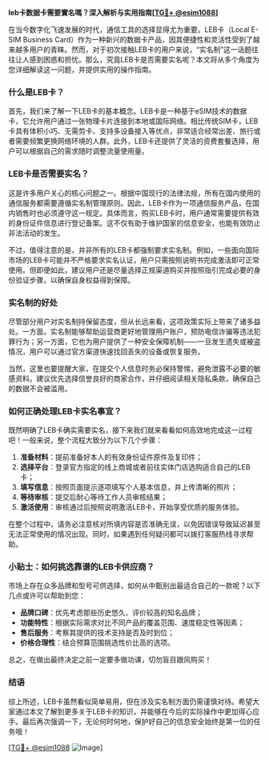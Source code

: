**leb卡数据卡需要實名嗎？深入解析与实用指南[[TG💪+ @esim1088](https://t.me/s/esim1088)]**

在当今数字化飞速发展的时代，通信工具的选择显得尤为重要。LEB卡（Local E-SIM Business Card）作为一种新兴的数据卡产品，因其便捷性和灵活性受到了越来越多用户的青睐。然而，对于初次接触LEB卡的用户来说，“实名制”这一话题往往让人感到困惑和担忧。那么，究竟LEB卡是否需要实名呢？本文将从多个角度为您详细解读这一问题，并提供实用的操作指南。

### 什么是LEB卡？

首先，我们来了解一下LEB卡的基本概念。LEB卡是一种基于eSIM技术的数据卡，它允许用户通过一张物理卡片连接到本地或国际网络。相比传统SIM卡，LEB卡具有体积小巧、无需剪卡、支持多设备接入等优点，非常适合经常出差、旅行或者需要频繁更换网络环境的人群。此外，LEB卡还提供了灵活的资费套餐选择，用户可以根据自己的需求随时调整流量使用量。

### LEB卡是否需要实名？

这是许多用户关心的核心问题之一。根据中国现行的法律法规，所有在国内使用的通信服务都需要遵循实名制管理原则。因此，LEB卡作为一项通信服务产品，在国内销售时也必须遵守这一规定。具体而言，购买LEB卡时，用户通常需要提供有效的身份证件信息进行登记备案。这不仅有助于维护国家的信息安全，也能有效防止非法活动的发生。

不过，值得注意的是，并非所有的LEB卡都强制要求实名制。例如，一些面向国际市场的LEB卡可能并不严格要求实名认证，用户只需按照说明书完成激活即可正常使用。但即便如此，建议用户还是尽量选择正规渠道购买并按照指引完成必要的身份验证步骤，以确保自身权益得到保障。

### 实名制的好处

尽管部分用户对实名制持保留态度，但从长远来看，这项政策实际上带来了诸多益处。一方面，实名制能够帮助运营商更好地管理用户账户，预防电信诈骗等违法犯罪行为；另一方面，它也为用户提供了一种安全保障机制——一旦发生遗失或被盗情况，用户可以通过官方渠道快速找回丢失的设备或恢复服务。

当然，这里也要提醒大家，在提交个人信息时务必保持警惕，避免泄露不必要的敏感资料。建议优先选择信誉良好的商家合作，并仔细阅读相关隐私条款，确保自己的数据不会被滥用。

### 如何正确处理LEB卡实名事宜？

既然明确了LEB卡确实需要实名，接下来我们就来看看如何高效地完成这一过程吧！一般来说，整个流程大致分为以下几个步骤：

1. **准备材料**：提前准备好本人的有效身份证件原件及复印件；
2. **选择平台**：登录官方指定的线上商城或者前往实体门店选购适合自己的LEB卡；
3. **填写信息**：按照页面提示逐项填写个人基本信息，并上传清晰的照片；
4. **等待审核**：提交后耐心等待工作人员审核结果；
5. **激活使用**：审核通过后按照说明激活LEB卡，开始享受优质的服务体验。

在整个过程中，请务必注意核对所填内容是否准确无误，以免因错误导致延迟甚至无法正常使用的情况出现。同时，如果遇到任何疑问都可以拨打客服热线寻求帮助。

### 小贴士：如何挑选靠谱的LEB卡供应商？

市场上存在众多品牌和型号可供选择，如何从中甄别出最适合自己的一款呢？以下几点或许可以帮助到您：

- **品牌口碑**：优先考虑那些历史悠久、评价较高的知名品牌；
- **功能特性**：根据实际需求对比不同产品的覆盖范围、速度稳定性等因素；
- **售后服务**：考察其提供的技术支持是否及时到位；
- **价格合理性**：结合预算范围挑选性价比高的选项。

总之，在做出最终决定之前一定要多做功课，切勿盲目跟风购买！

### 结语

综上所述，LEB卡虽然看似简单易用，但在涉及实名制方面仍需谨慎对待。希望大家通过本文了解到更多关于LEB卡的知识，并能够在今后的实际操作中更加得心应手。最后再次强调一下，无论何时何地，保护好自己的信息安全始终是第一位的任务哦！

[[TG💪+ @esim1088](https://t.me/s/esim1088) ![Image](https://i.postimg.cc/4NQfJmqS/Snipaste-2025-05-13-00-14-12.png)]